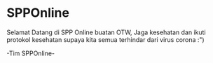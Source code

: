 # SPPOnline

Selamat Datang di SPP Online buatan OTW,
Jaga kesehatan dan ikuti protokol kesehatan supaya kita semua terhindar dari virus corona :")

-Tim SPPOnline-
